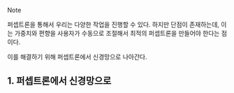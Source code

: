 > [!note]
 퍼셉트론을 통해서 우리는 다양한 작업을 진행할 수 있다.
 하지만 단점이 존재하는데, 이는 가중치와 편향을 사용자가 수동으로 조절해서 최적의 퍼셉트론을 만들어야 한다는 점이다.

이를 해결하기 위해 퍼셉트론에서 신경망으로 나아간다.



## 1. 퍼셉트론에서 신경망으로
